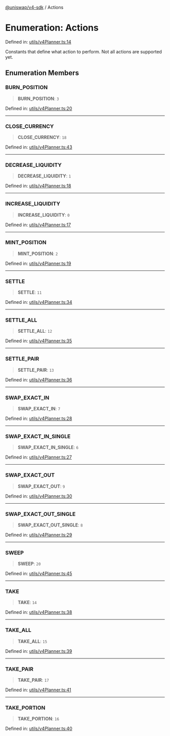 [@uniswap/v4-sdk](https://github.com/Uniswap/sdks/tree/main/sdks/v4-sdk) / Actions

# Enumeration: Actions

Defined in: [utils/v4Planner.ts:14](https://github.com/Uniswap/sdks/blob/c1c9f64f11640c79a680f539823458931629e6ed/sdks/v4-sdk/src/utils/v4Planner.ts#L14)

Constants that define what action to perform. Not all actions are supported yet.

## Enumeration Members

### BURN_POSITION

> **BURN_POSITION**: `3`

Defined in: [utils/v4Planner.ts:20](https://github.com/Uniswap/sdks/blob/c1c9f64f11640c79a680f539823458931629e6ed/sdks/v4-sdk/src/utils/v4Planner.ts#L20)

---

### CLOSE_CURRENCY

> **CLOSE_CURRENCY**: `18`

Defined in: [utils/v4Planner.ts:43](https://github.com/Uniswap/sdks/blob/c1c9f64f11640c79a680f539823458931629e6ed/sdks/v4-sdk/src/utils/v4Planner.ts#L43)

---

### DECREASE_LIQUIDITY

> **DECREASE_LIQUIDITY**: `1`

Defined in: [utils/v4Planner.ts:18](https://github.com/Uniswap/sdks/blob/c1c9f64f11640c79a680f539823458931629e6ed/sdks/v4-sdk/src/utils/v4Planner.ts#L18)

---

### INCREASE_LIQUIDITY

> **INCREASE_LIQUIDITY**: `0`

Defined in: [utils/v4Planner.ts:17](https://github.com/Uniswap/sdks/blob/c1c9f64f11640c79a680f539823458931629e6ed/sdks/v4-sdk/src/utils/v4Planner.ts#L17)

---

### MINT_POSITION

> **MINT_POSITION**: `2`

Defined in: [utils/v4Planner.ts:19](https://github.com/Uniswap/sdks/blob/c1c9f64f11640c79a680f539823458931629e6ed/sdks/v4-sdk/src/utils/v4Planner.ts#L19)

---

### SETTLE

> **SETTLE**: `11`

Defined in: [utils/v4Planner.ts:34](https://github.com/Uniswap/sdks/blob/c1c9f64f11640c79a680f539823458931629e6ed/sdks/v4-sdk/src/utils/v4Planner.ts#L34)

---

### SETTLE_ALL

> **SETTLE_ALL**: `12`

Defined in: [utils/v4Planner.ts:35](https://github.com/Uniswap/sdks/blob/c1c9f64f11640c79a680f539823458931629e6ed/sdks/v4-sdk/src/utils/v4Planner.ts#L35)

---

### SETTLE_PAIR

> **SETTLE_PAIR**: `13`

Defined in: [utils/v4Planner.ts:36](https://github.com/Uniswap/sdks/blob/c1c9f64f11640c79a680f539823458931629e6ed/sdks/v4-sdk/src/utils/v4Planner.ts#L36)

---

### SWAP_EXACT_IN

> **SWAP_EXACT_IN**: `7`

Defined in: [utils/v4Planner.ts:28](https://github.com/Uniswap/sdks/blob/c1c9f64f11640c79a680f539823458931629e6ed/sdks/v4-sdk/src/utils/v4Planner.ts#L28)

---

### SWAP_EXACT_IN_SINGLE

> **SWAP_EXACT_IN_SINGLE**: `6`

Defined in: [utils/v4Planner.ts:27](https://github.com/Uniswap/sdks/blob/c1c9f64f11640c79a680f539823458931629e6ed/sdks/v4-sdk/src/utils/v4Planner.ts#L27)

---

### SWAP_EXACT_OUT

> **SWAP_EXACT_OUT**: `9`

Defined in: [utils/v4Planner.ts:30](https://github.com/Uniswap/sdks/blob/c1c9f64f11640c79a680f539823458931629e6ed/sdks/v4-sdk/src/utils/v4Planner.ts#L30)

---

### SWAP_EXACT_OUT_SINGLE

> **SWAP_EXACT_OUT_SINGLE**: `8`

Defined in: [utils/v4Planner.ts:29](https://github.com/Uniswap/sdks/blob/c1c9f64f11640c79a680f539823458931629e6ed/sdks/v4-sdk/src/utils/v4Planner.ts#L29)

---

### SWEEP

> **SWEEP**: `20`

Defined in: [utils/v4Planner.ts:45](https://github.com/Uniswap/sdks/blob/c1c9f64f11640c79a680f539823458931629e6ed/sdks/v4-sdk/src/utils/v4Planner.ts#L45)

---

### TAKE

> **TAKE**: `14`

Defined in: [utils/v4Planner.ts:38](https://github.com/Uniswap/sdks/blob/c1c9f64f11640c79a680f539823458931629e6ed/sdks/v4-sdk/src/utils/v4Planner.ts#L38)

---

### TAKE_ALL

> **TAKE_ALL**: `15`

Defined in: [utils/v4Planner.ts:39](https://github.com/Uniswap/sdks/blob/c1c9f64f11640c79a680f539823458931629e6ed/sdks/v4-sdk/src/utils/v4Planner.ts#L39)

---

### TAKE_PAIR

> **TAKE_PAIR**: `17`

Defined in: [utils/v4Planner.ts:41](https://github.com/Uniswap/sdks/blob/c1c9f64f11640c79a680f539823458931629e6ed/sdks/v4-sdk/src/utils/v4Planner.ts#L41)

---

### TAKE_PORTION

> **TAKE_PORTION**: `16`

Defined in: [utils/v4Planner.ts:40](https://github.com/Uniswap/sdks/blob/c1c9f64f11640c79a680f539823458931629e6ed/sdks/v4-sdk/src/utils/v4Planner.ts#L40)
